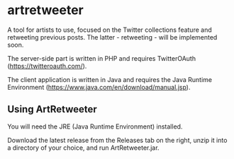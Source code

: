 # artretweeter
A tool for artists to use, focused on the Twitter collections feature and retweeting previous posts. The latter - retweeting - will be implemented soon.

The server-side part is written in PHP and requires TwitterOAuth (https://twitteroauth.com/). 

The client application is written in Java and requires the Java Runtime Environment (https://www.java.com/en/download/manual.jsp).

## Using ArtRetweeter

You will need the JRE (Java Runtime Environment) installed.

Download the latest release from the Releases tab on the right, unzip it into a directory of your choice, and run ArtRetweeter.jar.
